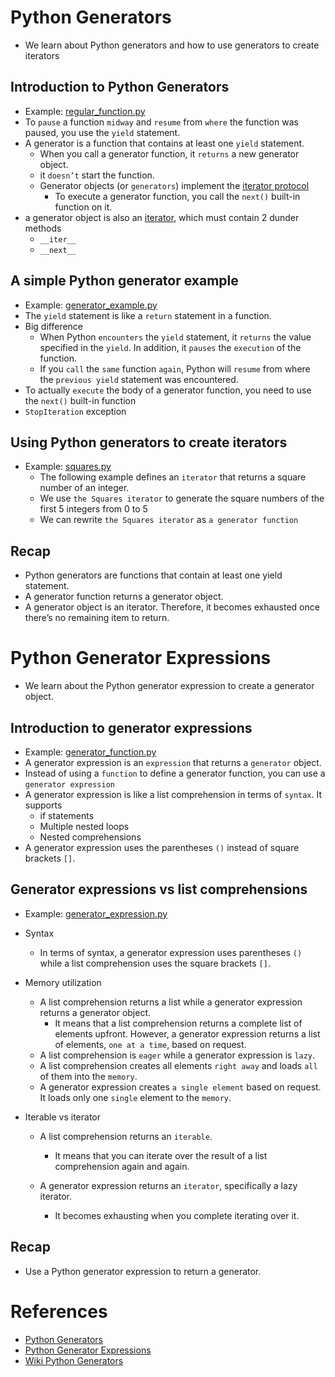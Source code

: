 # Python Generators
- We learn about Python generators and how to use generators to create iterators

## Introduction to Python Generators
- Example: [regular_function.py](./code/regular_function.py)
- To `pause` a function `midway` and `resume` from `where` the function was paused, you use the `yield` statement.
- A generator is a function that contains at least one `yield` statement.
    - When you call a generator function, it `returns` a new generator object. 
    - it `doesn’t` start the function.
    - Generator objects (or `generators`) implement the [iterator protocol](https://www.pythontutorial.net/advanced-python/python-iterators/)
        - To execute a generator function, you call the `next()` built-in function on it.
- a generator object is also an [iterator](https://www.pythontutorial.net/advanced-python/python-iterators/), which must contain 2 dunder methods
    - `__iter__`
    - `__next__`

## A simple Python generator example
- Example: [generator_example.py](./code/generator_example.py)
- The `yield` statement is like a `return` statement in a function.
- Big difference
    - When Python `encounters` the `yield` statement, it `returns` the value specified in the `yield`. In addition, it `pauses` the `execution` of the function.
    - If you `call` the `same` function `again`, Python will `resume` from where the `previous yield` statement was encountered.
- To actually `execute` the body of a generator function, you need to use the `next()` built-in function
- `StopIteration` exception

## Using Python generators to create iterators
- Example: [squares.py](./code/squares.py)
    - The following example defines an `iterator` that returns a square number of an integer.
    - We use `the Squares iterator` to generate the square numbers of the first 5 integers from 0 to 5
    - We can rewrite `the Squares iterator` as `a generator function`

## Recap
- Python generators are functions that contain at least one yield statement.
- A generator function returns a generator object.
- A generator object is an iterator. Therefore, it becomes exhausted once there’s no remaining item to return.

# Python Generator Expressions
- We learn about the Python generator expression to create a generator object.

## Introduction to generator expressions
- Example: [generator_function.py](./code/generator_function.py)
- A generator expression is an `expression` that returns a `generator` object.
- Instead of using a `function` to define a generator function, you can use a `generator expression`
- A generator expression is like a list comprehension in terms of `syntax`. It supports
    - if statements
    - Multiple nested loops
    - Nested comprehensions
- A generator expression uses the parentheses `()` instead of square brackets `[]`.

## Generator expressions vs list comprehensions
- Example: [generator_expression.py](./code/generator_expression.py)
- Syntax
    - In terms of syntax, a generator expression uses parentheses `()` while a list comprehension uses the square brackets `[]`.

- Memory utilization
    - A list comprehension returns a list while a generator expression returns a generator object.
        - It means that a list comprehension returns a complete list of elements upfront. However, a generator expression returns a list of elements, `one at a time`, based on request.
    - A list comprehension is `eager` while a generator expression is `lazy`.
    - A list comprehension creates all elements `right away` and loads `all` of them into the `memory`.
    - A generator expression creates `a single element` based on request. It loads only one `single` element to the `memory`.
- Iterable vs iterator
    - A list comprehension returns an `iterable`. 
        - It means that you can iterate over the result of a list comprehension again and again.

    - A generator expression returns an `iterator`, specifically a lazy iterator. 
        - It becomes exhausting when you complete iterating over it.

## Recap
- Use a Python generator expression to return a generator.

# References
- [Python Generators](https://www.pythontutorial.net/advanced-python/python-generators/)
- [Python Generator Expressions](https://www.pythontutorial.net/advanced-python/python-generator-expressions/)
- [Wiki Python Generators](https://wiki.python.org/moin/Generators)